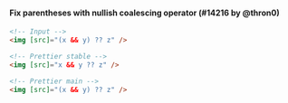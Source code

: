 #### Fix parentheses with nullish coalescing operator (#14216 by @thron0)

<!-- prettier-ignore -->
```html
<!-- Input -->
<img [src]="(x && y) ?? z" />

<!-- Prettier stable -->
<img [src]="x && y ?? z" />

<!-- Prettier main -->
<img [src]="(x && y) ?? z" />
```
